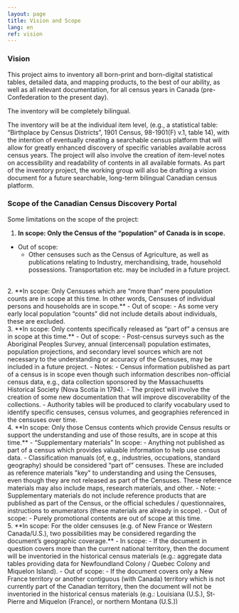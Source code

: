 ```yaml
---
layout: page
title: Vision and Scope
lang: en
ref: vision
---
```


### Vision

This project aims to inventory all born-print and born-digital statistical tables, detailed data, and mapping products, to the best of our ability, as well as all relevant documentation, for all census years in Canada (pre-Confederation to the present day).

The inventory will be completely bilingual.

The inventory will be at the individual item level, (e.g., a statistical table: “Birthplace by Census Districts”, 1901 Census, 98-1901(F) v.1, table 14), with the intention of eventually creating a searchable census platform that will allow for greatly enhanced discovery of specific variables available across census years. The project will also involve the creation of item-level notes on accessibility and readability of contents in all available formats. As part of the inventory project, the working group will also be drafting a vision document for a future searchable, long-term bilingual Canadian census platform.

### Scope of the Canadian Census Discovery Portal

Some limitations on the scope of the project:

1. **In scope: Only the Census of the “population” of Canada is in scope.**
- Out of scope:
  - Other censuses such as the Census of Agriculture, as well as publications relating to Industry, merchandising, trade, household possessions. Transportation etc. may be included in a future project.  
<br />
2. **In scope: Only Censuses which are “more than” mere population counts are in scope at this time. In other words, Censuses of individual persons and households are in scope.**
- Out of scope:
  - As some very early local population “counts” did not include details about individuals, these are excluded.  
<br />
3. **In scope: Only contents specifically released as “part of” a census are in scope at this time.**
- Out of scope:
  - Post-census surveys such as the Aboriginal Peoples Survey,
annual (intercensal) population estimates, population projections, and secondary level sources which are not necessary to the understanding or accuracy of the Censuses, may be included in a future project.
- Notes:
  - Census information published as part of a census is in scope even though such information describes non-official census data, e.g., data collection sponsored by the Massachusetts Historical Society (Nova Scotia in 1794).
  - The project will involve the creation of some new documentation that will improve discoverability of the collections.
  - Authority tables will be produced to clarify vocabulary used to identify specific censuses, census volumes, and geographies referenced in the censuses over time.  
<br />
4. **In scope: Only those Census contents which provide Census results or support the understanding and use of those results, are in scope at this time.**
- “Supplementary materials” In scope:
  - Anything not published as part of a census which provides valuable information to help use census data.
  - Classification  manuals (of, e.g., industries, occupations, standard geography) should be considered “part of” censuses. These are included as reference materials "key" to understanding and using the Censuses, even though they are not released as part of the Censuses. These reference materials may also include maps, research materials, and other.
- Note:
  - Supplementary materials do not include reference products that are published as part of the Census, or the official schedules / questionnaires, instructions to enumerators (these materials are already in scope).
- Out of scope:
  - Purely promotional contents are out of scope at this time.  
<br />
5. **In scope: For the older censuses (e.g. of New France or Western Canada/U.S.), two possibilities may be considered regarding the document’s geographic coverage.**
- In scope:
  - If the document in question covers more than the current national territory, then the document will be inventoried in the historical census materials (e.g.: aggregate data tables providing data for Newfoundland Colony / Quebec Colony and Miquelon Island).
- Out of scope:
  - If the document covers only a New France territory or another contiguous (with Canada) territory which is not currently part of the Canadian territory, then the document will not be inventoried in the historical census materials (e.g.: Louisiana (U.S.), St-Pierre and Miquelon (France), or northern Montana (U.S.))
